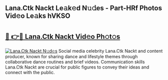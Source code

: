 ## Lana.Ctk Nackt Le𝚊k𝚎d N𝚞𝚍es - Part-HRf Photos Vid𝚎o Le𝚊ks hVKSO

# <h2><a href="http://fb6m02.evod.top/?m=Lana.Ctk+Nackt">🔗 👉🔴 Lana.Ctk Nackt Vid𝚎o Ph𝚘t𝚘s</a></h2>

[![Lana.Ctk Nackt N𝚞d𝚎s](https://i.imgur.com/8V9OHl7.gif)](http://fb6m02.evod.top/?m=Lana.Ctk+Nackt)
Social media celebrity Lana.Ctk Nackt and content producer, known for sharing dance and lifestyle themes through collaborative dance routines and brief videos. Communication skills Lana.Ctk Nackt are crucial for public figures to convey their ideas and connect with the public. 

